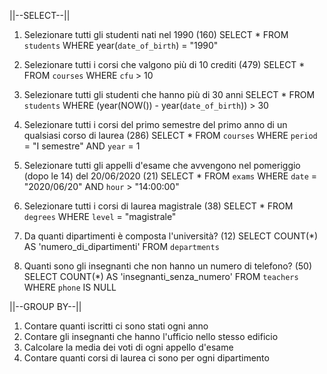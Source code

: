 ||--SELECT--||

1. Selezionare tutti gli studenti nati nel 1990 (160)
    SELECT * 
    FROM `students` 
    WHERE year(`date_of_birth`) = "1990"


2. Selezionare tutti i corsi che valgono più di 10 crediti (479)
    SELECT * 
    FROM `courses` 
    WHERE `cfu` > 10


3. Selezionare tutti gli studenti che hanno più di 30 anni
    SELECT * 
    FROM `students` 
    WHERE (year(NOW()) - year(`date_of_birth`)) > 30


4. Selezionare tutti i corsi del primo semestre del primo anno di un qualsiasi corso di laurea (286)
    SELECT * 
    FROM `courses`
    WHERE `period` = "I semestre" AND `year` = 1


5. Selezionare tutti gli appelli d'esame che avvengono nel pomeriggio (dopo le 14) del 20/06/2020 (21)
    SELECT * 
    FROM `exams` 
    WHERE `date` = "2020/06/20" AND `hour` > "14:00:00"


6. Selezionare tutti i corsi di laurea magistrale (38)
    SELECT * 
    FROM `degrees` 
    WHERE `level` = "magistrale"


7. Da quanti dipartimenti è composta l'università? (12)
    SELECT COUNT(*) AS 'numero_di_dipartimenti' 
    FROM `departments`

8. Quanti sono gli insegnanti che non hanno un numero di telefono? (50)
    SELECT COUNT(*) AS 'insegnanti_senza_numero' 
    FROM `teachers` 
    WHERE `phone` IS NULL


||--GROUP BY--||


1. Contare quanti iscritti ci sono stati ogni anno
2. Contare gli insegnanti che hanno l'ufficio nello stesso edificio
3. Calcolare la media dei voti di ogni appello d'esame
4. Contare quanti corsi di laurea ci sono per ogni dipartimento